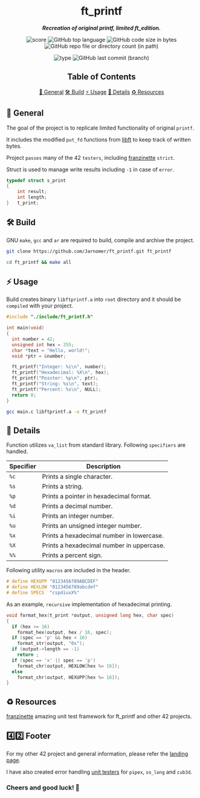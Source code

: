 <h1 align="center">
  <b>ft_printf</b>
</h1>

<p align="center">
	<b><i>Recreation of original printf, limited ft_edition.</i></b><br>
</p>

<p align="center">
  <img src="https://img.shields.io/badge/Score-100%2F100-lightgreen?style=for-the-badge" alt="score">
  <img src="https://img.shields.io/github/languages/top/Jarnomer/ft_printf?style=for-the-badge&logo=c&label=%20&labelColor=gray&color=lightblue" alt="GitHub top language">
	<img src="https://img.shields.io/github/languages/code-size/Jarnomer/ft_printf?style=for-the-badge&color=lightyellow" alt="GitHub code size in bytes">
  <img src="https://img.shields.io/github/directory-file-count/Jarnomer/ft_printf/sources?style=for-the-badge&label=sources&color=pink" alt="GitHub repo file or directory count (in path)">
</p>

<p align="center">
    <img src="https://img.shields.io/badge/Type-Solo-violet?style=for-the-badge" alt="type">
  <img src="https://img.shields.io/github/last-commit/Jarnomer/ft_printf/main?style=for-the-badge&color=red" alt="GitHub last commit (branch)">
</p>

<div align="center">

## Table of Contents
[📝 General](#-general)
[🛠️ Build](#️-build)
[⚡ Usage](#-usage)
[🚀 Details](#-details)
[♻️ Resources](#️-resources)

</div>

## 📝 General

The goal of the project is to replicate limited functionality of original `printf`.

It includes the modified `put_fd` functions from [libft](https://github.com/Jarnomer/libft) to keep track of written bytes.

Project `passes` many of the 42 `testers`, including [franzinette](https://github.com/xicodomingues/francinette) `strict`.

Struct is used to manage write results including `-1` in case of `error`.

```c
typedef struct s_print
{
	int result;
	int length;
}	t_print;
```

## 🛠️ Build

GNU `make`, `gcc` and `ar` are required to build, compile and archive the project.

```bash
git clone https://github.com/Jarnomer/ft_printf.git ft_printf
```

```bash
cd ft_printf && make all
```

## ⚡ Usage

Build creates binary `libftprintf.a` into `root` directory and it should be `compiled` with your project.

```c
#include "./include/ft_printf.h"

int main(void)
{
  int number = 42;
  unsigned int hex = 255;
  char *text = "Hello, world!";
  void *ptr = &number;

  ft_printf("Integer: %i\n", number);
  ft_printf("Hexadecimal: %X\n", hex);
  ft_printf("Pointer: %p\n", ptr);
  ft_printf("String: %s\n", text);
  ft_printf("Percent: %s\n", NULL);
  return 0;
}
```

```bash
gcc main.c libftprintf.a -o ft_printf
```

## 🚀 Details

Function utilizes `va_list` from standard library. Following `specifiers` are handled.

| **Specifier** | **Description**                                                                 |
|---------------|---------------------------------------------------------------------------------|
| `%c`          | Prints a single character.                                                     |
| `%s`          | Prints a string.                       |
| `%p`          | Prints a pointer in hexadecimal format.                |
| `%d`          | Prints a decimal number.                                             |
| `%i`          | Prints an integer number.                                                  |
| `%u`          | Prints an unsigned integer number.                                   |
| `%x`          | Prints a hexadecimal number in lowercase.                     |
| `%X`          | Prints a hexadecimal number in uppercase.                     |
| `%%`          | Prints a percent sign.                                                        |

Following utility `macros` are included in the header.

```c
# define HEXUPP "0123456789ABCDEF"
# define HEXLOW "0123456789abcdef"
# define SPECS  "cspdiuxX%"
```

As an example, `recursive` implementation of hexadecimal printing.

```c
void format_hex(t_print *output, unsigned long hex, char spec)
{
  if (hex >= 16)
    format_hex(output, hex / 16, spec);
  if (spec == 'p' && hex < 16)
    format_str(output, "0x");
  if (output->length == -1)
    return ;
  if (spec == 'x' || spec == 'p')
    format_chr(output, HEXLOW[hex %= 16]);
  else
    format_chr(output, HEXUPP[hex %= 16]);
}
```

## ♻️ Resources

[franzinette](https://github.com/xicodomingues/francinette) amazing unit test framework for ft_printf and other 42 projects.

## 4️⃣2️⃣ Footer

For my other 42 project and general information, please refer the [landing page](https://github.com/Jarnomer/Hive42).

I have also created error handling [unit testers](https://github.com/Jarnomer/Hive42) for `pipex`, `so_long` and `cub3d`.

### Cheers and good luck! 🥳